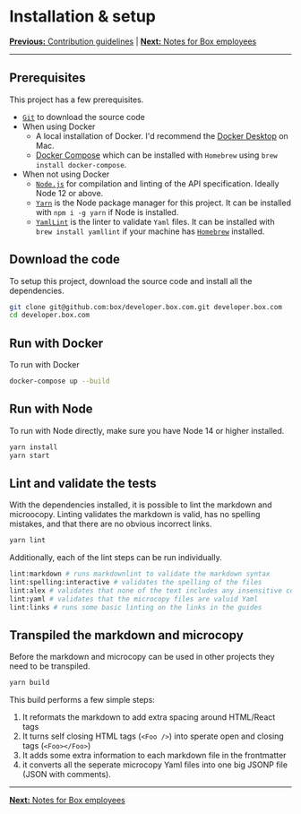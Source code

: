 # Installation & setup

[**Previous:** Contribution guidelines](../CONTRIBUTING.md) |
[**Next:** Notes for Box employees](./boxers.md)

---

## Prerequisites

This project has a few prerequisites.

* [`Git`](https://git-scm.com/) to download the source code
* When using Docker
  * A local installation of Docker. I'd recommend the
    [Docker Desktop](https://www.docker.com/products/docker-desktop)
    on Mac.
  * [Docker Compose](https://docs.docker.com/compose/) which can be
    installed with `Homebrew` using `brew install docker-compose`.
* When not using Docker
  * [`Node.js`](https://nodejs.org/) for compilation and linting of the API
    specification. Ideally Node 12 or above.
  * [`Yarn`](https://yarnpkg.com/) is the Node package manager for this project.
    It can be installed with `npm i -g yarn` if Node is installed.
  * [`YamlLint`](https://github.com/adrienverge/yamllint) is the linter to validate
    `Yaml` files. It can be installed with `brew install yamllint` if your machine
    has [`Homebrew`](https://brew.sh) installed.

## Download the code

To setup this project, download the source code and install all the
dependencies.

```sh
git clone git@github.com:box/developer.box.com.git developer.box.com
cd developer.box.com
```

## Run with Docker

To run with Docker

```sh
docker-compose up --build
```

## Run with Node

To run with Node directly, make sure you have Node 14 or higher installed.

```sh
yarn install
yarn start
```

## Lint and validate the tests

With the dependencies installed, it is possible to lint the markdown and
microocopy. Linting validates the markdown is valid, has no spelling
mistakes, and that  there are no obvious incorrect links.

```sh
yarn lint
```

Additionally, each of the lint steps can be run individually.


```sh
lint:markdown # runs markdownlint to validate the markdown syntax
lint:spelling:interactive # validates the spelling of the files
lint:alex # validates that none of the text includes any insensitive content
lint:yaml # validates that the microcopy files are valuid Yaml
lint:links # runs some basic linting on the links in the guides
```


## Transpiled the markdown and microcopy

Before the markdown and microcopy can be used in other projects they need to be
transpiled.

```sh
yarn build
```

This build performs a few simple steps:

1. It reformats the markdown to add extra spacing around HTML/React tags
2. It turns self closing HTML tags (`<Foo />`) into sperate open and closing
   tags (`<Foo></Foo>`)
3. It adds some extra information to each markdown file in the frontmatter
4. it converts all the seperate microcopy Yaml files into one big JSONP file
   (JSON with comments).

---

[**Next:** Notes for Box employees](./boxers.md)
